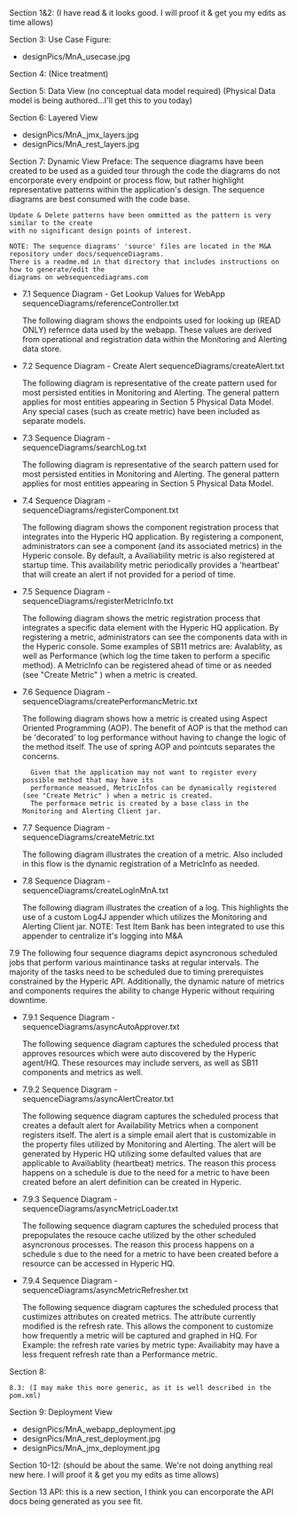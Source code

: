 Section 1&2: (I have read & it looks good. I will proof it & get you my edits as time allows)

Section 3: Use Case Figure:
* designPics/MnA_usecase.jpg

Section 4: (Nice treatment)

Section 5: Data View
(no conceptual data model required)
(Physical Data model is being authored...I'll get this to you today)

Section 6: Layered View
* designPics/MnA_jmx_layers.jpg
* designPics/MnA_rest_layers.jpg

Section 7: Dynamic View
Preface: The sequence diagrams have been created to be used as a guided tour through the code
	the diagrams do not encorporate every endpoint or process flow, but rather highlight 
	representative patterns within the application's design. The sequence diagrams are best 
	consumed with the code base. 

	Update & Delete patterns have been ommitted as the pattern is very similar to the create
	with no significant design points of interest.

	NOTE: The sequence diagrams' 'source' files are located in the M&A repository under docs/sequenceDiagrams.
	There is a readme.md in that directory that includes instructions on how to generate/edit the
	diagrams on websequencediagrams.com


* 7.1 Sequence Diagram -  Get Lookup Values for WebApp
	sequenceDiagrams/referenceController.txt

	The following diagram shows the endpoints used for looking up (READ ONLY) refernce data
		used by the webapp. These values are derived from operational and registration data
		within the Monitoring and Alerting data store.

* 7.2 Sequence Diagram -  Create Alert 
	sequenceDiagrams/createAlert.txt
	
	The following diagram is representative of the create pattern used for
		most persisted entities in Monitoring and Alerting. The general pattern 
		applies for most entities appearing in Section 5 Physical Data Model.
		Any special cases (such as create metric) have been included as separate models.


* 7.3 Sequence Diagram -  
	sequenceDiagrams/searchLog.txt 

	The following diagram is representative of the search pattern used for
		most persisted entities in Monitoring and Alerting. The general pattern 
		applies for most entities appearing in Section 5 Physical Data Model.

* 7.4 Sequence Diagram -  
	sequenceDiagrams/registerComponent.txt

	The following diagram shows the component registration process that integrates into 
		the Hyperic HQ application. By registering a component, administrators can see
		a component (and its associated metrics) in the Hyperic console. By default, a
		Availiability metric is also registered at startup time. This availability metric periodically
		provides a 'heartbeat' that will create an alert if not provided for a period of time.

* 7.5 Sequence Diagram -  
	sequenceDiagrams/registerMetricInfo.txt

	The following diagram shows the metric registration process that integrates a specific 
		data element with the Hyperic HQ application. By registering a metric, administrators can see
		the components data with in the Hyperic console. Some examples of SB11 metrics are:
		Avalablity, as well as Performance (which log the time taken to perform a specific method).
		A MetricInfo can be registered ahead of time or as needed (see "Create Metric" ) when a metric is created.

* 7.6 Sequence Diagram -  
	sequenceDiagrams/createPerformancMetric.txt

	The following diagram shows how a metric is created using Aspect Oriented Programming (AOP). The 
		benefit of AOP is that the method can be 'decorated' to log performance without having to change
		the logic of the method itself. The use of spring AOP and pointcuts separates the concerns.

		Given that the application may not want to register every possible method that may have its 
		performance measued, MetricInfos can be dynamically registered (see "Create Metric" ) when a metric is created.
		The performace metric is created by a base class in the Monitoring and Alerting Client jar. 


* 7.7 Sequence Diagram -  
	sequenceDiagrams/createMetric.txt

	The following diagram illustrates the creation of a metric. Also included in this flow is the dynamic
		registration of a MetricInfo as needed. 

* 7.8 Sequence Diagram -  
	sequenceDiagrams/createLogInMnA.txt

	The following diagram illustrates the creation of a log. This highlights the use of a custom Log4J 
		appender which utilizes the Monitoring and Alerting Client jar. 
		NOTE: Test Item Bank has been integrated to use this appender to centralize it's logging into M&A


7.9
	The following four sequence diagrams depict asyncronous scheduled jobs that perform various maintinance
		tasks at regular intervals. The majority of the tasks need to be scheduled due to timing prerequistes 
		constrained by the Hyperic API. Additionally, the dynamic nature of metrics and components requires
		the ability to change Hyperic without requiring downtime.

* 7.9.1 Sequence Diagram -  
	sequenceDiagrams/asyncAutoApprover.txt

	The following sequence diagram captures the scheduled process that approves resources which were auto discovered 
		by the Hyperic agent/HQ. These resources may include servers, as well as SB11 components and metrics
		as well.

* 7.9.2 Sequence Diagram -  
	sequenceDiagrams/asyncAlertCreator.txt


	The following sequence diagram captures the scheduled process that creates a default alert for Availability Metrics
		when a component registers itself. The alert is a simple email alert that is customizable in the property 
		files utilized by Monitoring and Alerting. The alert will be generated by Hyperic HQ utilizing some defaulted
		values that are applicable to Availiablity (heartbeat) metrics. The reason this process happens on a schedule
		is due to the need for a metric to have been created before an alert definition can be created in Hyperic. 


* 7.9.3 Sequence Diagram -  
	sequenceDiagrams/asyncMetricLoader.txt

	The following sequence diagram captures the scheduled process that prepopulates the resouce cache utilized by the 
		other scheduled asyncronous processes. The reason this process happens on a schedule s due to the need for a metric to have been created before a resource can be accessed in Hyperic HQ.


* 7.9.4 Sequence Diagram -  
	sequenceDiagrams/asyncMetricRefresher.txt

	The following sequence diagram captures the scheduled process that custimizes attributes on created metrics. The
		attribute currently modified is the refresh rate. This allows the component to customize how frequently a
		metric will be captured and graphed in HQ. For Example: the refresh rate varies by metric type: Availiabity may have a less	frequent refresh rate than a Performance metric.

Section 8: 

	8.3: (I may make this more generic, as it is well described in the pom.xml)

Section 9: Deployment View
* designPics/MnA_webapp_deployment.jpg
* designPics/MnA_rest_deployment.jpg
* designPics/MnA_jmx_deployment.jpg

Section 10-12: (should be about the same. We're not doing anything real new here. 
I will proof it & get you my edits as time allows)

Section 13 API: this is a new section, I think you can encorporate the API docs being generated as you see fit.